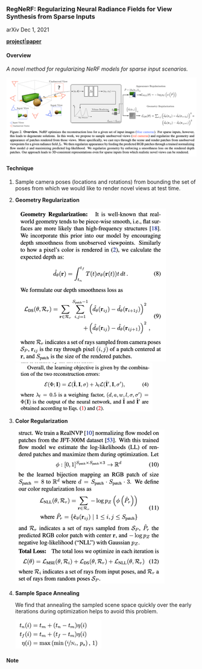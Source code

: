 ### RegNeRF: Regularizing Neural Radiance Fields for View Synthesis from Sparse Inputs

arXiv Dec 1, 2021 

[**project**](https://m-niemeyer.github.io/regnerf/index.html)|[**paper**](https://arxiv.org/abs/2112.00724)

#### **Overview**

*A novel method for regularizing NeRF models for sparse input scenarios.*

<img src="img/regnerf1.png" style="zoom:50%;" />

#### **Technique**

1. Sample camera poses (locations and rotations) from bounding the set of poses from which we would like to render novel views at test time. 

2. **Geometry Regularization**

    <img src="img/regnerf2.png" style="zoom:50%;" />

   <img src="img/unsupsym5.png" style="zoom:50%;" />

3. **Color Regularization**

   <img src="img/regnerf3.png" style="zoom:50%;" />
   
3. **Sample Space Annealing**

   We find that annealing the sampled scene space quickly over the early iterations during optimization helps to avoid this problem.
   
   <img src="img/regnerf4.png" style="zoom:50%;" />


#### **Note**



